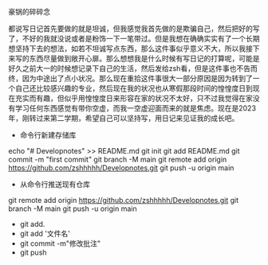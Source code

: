 豪锅的碎碎念

​		都说写日记首先要做的就是坦诚，但我感觉我首先做的是欺骗自己，然后把好的写了，不好的我就没说或者是粉饰一下一笔带过。但是我想在确确实实有了一个长期想坚持下去的想法，如若不坦诚写点东西，那么这件事似乎意义不大，所以我接下来写的东西尽量做到敞开心扉。那么想想我是什么时候有写日记的打算呢，可能是好久之前大一的时候想记录下自己的生活，然后发给zsh看，但是这件事也不告而终，因为中途出了点小状况。那么现在重拾这件事很大一部分原因是因为转到了一个自己还比较感兴趣的专业，然后现在我的状况也从寒假那段时间的惶惶度日到现在充实而有趣，但似乎用惶惶度日来形容在家的状况不太好，只不过我觉得在家没有学习任何东西感觉有带你空虚，而我一空虚迎面而来的就是焦虑。现在是2023年，刚转过来第二学期，希望自己可以坚持写，用日记来见证我的成长吧。

* 命令行新建存储库

echo "# Developnotes" >> README.md
git init
git add README.md
git commit -m "first commit"
git branch -M main
git remote add origin https://github.com/zshhhhh/Developnotes.git
git push -u origin main

* 从命令行推送现有仓库

git remote add origin https://github.com/zshhhhh/Developnotes.git
git branch -M main
git push -u origin main

* git add.
* git add '文件名'
* git commit -m"修改批注"
* git push



